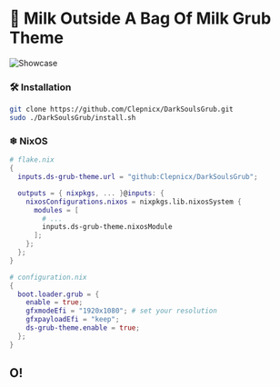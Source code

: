 # 🥛 Milk Outside A Bag Of Milk Grub Theme

![Showcase](./preview.jpg)

### 🛠️ Installation

```bash
git clone https://github.com/Clepnicx/DarkSoulsGrub.git
sudo ./DarkSoulsGrub/install.sh
```

### ❄ NixOS
```nix
# flake.nix
{
  inputs.ds-grub-theme.url = "github:Clepnicx/DarkSoulsGrub";

  outputs = { nixpkgs, ... }@inputs: {
    nixosConfigurations.nixos = nixpkgs.lib.nixosSystem {
      modules = [
        # ...
        inputs.ds-grub-theme.nixosModule
      ];
    };
  };
}

# configuration.nix
{
  boot.loader.grub = {
    enable = true;
    gfxmodeEfi = "1920x1080"; # set your resolution
    gfxpayloadEfi = "keep";
    ds-grub-theme.enable = true;
  };
}
```

## O!
